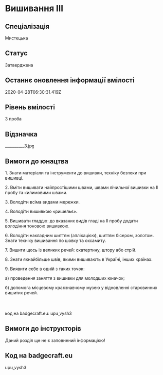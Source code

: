 # Вишивання ІІІ

## Спеціалізація

Мистецька

## Статус

Затверджена

## Останнє оновлення інформації вмілості

2020-04-28T06:30:31.419Z

## Рівень вмілості

3 проба

## Відзначка

__________3.jpg

## Вимоги до юнацтва

<p>1. Знати матеріали та інструменти до вишивки, техніку безпеки
при вишивці.</p>

<p>2. Вміти вишивати найпростішими швами, швами лічильної вишивки
на II пробу та килимовими швами.</p>

<p>3. Володіти всіма видами мережки.</p>

<p>4. Володіти вишивкою «ришельє».</p>

<p>5. Вишивати гладдю: до вказаних видів гладі на II пробу додати
володіння тоновою вишивкою.</p>

<p>6. Володіти накладним шиттям (аплікацією), шиттям бісером,
золотом. Знати техніку вишивання по шовку та оксамиту.</p>

<p>7. Вишити щось із великих речей: скатертину, штору або стрій.</p>

<p>8. Знати якнайбільше швів, якими вишивають в Україні, інших
країнах.</p>

<p>9. Виявити себе в одній з таких точок:</p>

<p>а) проведення заняття з вишивки для молодших юначок;</p>

б) допомога місцевому краєзнавчому музею у відновленні старовинних
вишитих речей.<br><br><br><br>код на badgecraft.eu: upu_vysh3<br>

## Вимоги до інструкторів

Даний розділ ще не є заповнений інформацією!

## Код на badgecraft.eu

upu_vysh3
